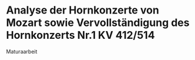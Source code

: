 # Analyse der Hornkonzerte von Mozart sowie Vervollständigung des Hornkonzerts Nr.1 KV 412/514
Maturaarbeit
